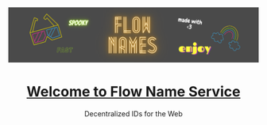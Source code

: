 <p align="center">
  <a href="https://flownames.netlify.app/godmode">
    <img src="./public/banner_halloween.png">
    <h1 align="center">Welcome to Flow Name Service</h1>
  </a>
</p>

<p align="center">Decentralized IDs for the Web</p>

